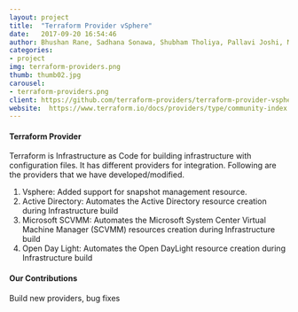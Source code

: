 ```yaml
---
layout: project
title:  "Terraform Provider vSphere"
date:   2017-09-20 16:54:46
author: Bhushan Rane, Sadhana Sonawa, Shubham Tholiya, Pallavi Joshi, Masarrat Mahedvi, Sujay Nakhare, Kiran Gund, Payal Rahatal
categories:
- project
img: terraform-providers.png
thumb: thumb02.jpg
carousel:
- terraform-providers.png
client: https://github.com/terraform-providers/terraform-provider-vsphere https://www.terraform.io/docs/providers/type/community-index.html
website:  https://www.terraform.io/docs/providers/type/community-index.html
---
```


#### Terraform Provider
Terraform is Infrastructure as Code for building infrastructure with configuration files. It has different providers for integration. Following are the providers that we have developed/modified.

1. Vsphere: Added support for snapshot management resource.
2. Active Directory: Automates the Active Directory resource creation during Infrastructure build 
3. Microsoft SCVMM: Automates the Microsoft System Center Virtual Machine Manager (SCVMM) resources creation during Infrastructure build 
4. Open Day Light: Automates the Open DayLight resource creation during Infrastructure build

#### Our Contributions
Build new providers, bug fixes
